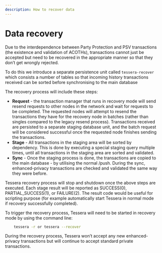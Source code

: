 ```yaml
---
description: How to recover data
---
```


# Data recovery

Due to the interdependence between Party Protection and PSV transactions
(the existence and validation of ACOTHs), transactions cannot just be accepted but need to be
recovered in the appropriate manner so that they don’t get wrongly rejected.

To do this we introduce a separate persistence unit called `tessera-recover` which consists a number
of tables so that incoming history transactions received can be sorted before synchronising to the
main database

The recovery process will include these steps:

- **Request** - the transaction manager that runs in recovery mode will send resend requests to
    other nodes in the network and wait for requests to be completed. The requested nodes will
    attempt to resend the transactions they have for the recovery node in batches
    (rather than singles compared to the legacy resend process).
    Transactions received are persisted to a separate staging database unit, and the batch request
    will be considered successful once the requested node finishes sending the transactions.
- **Stage** - All transactions in the staging area will be sorted by dependency. This is done by
    executing a special staging query multiple times, until all transactions in the staging area are
    sorted and validated.
- **Sync** - Once the staging process is done, the transactions are copied to the main database - by
    utilising the normal /push. During the sync, enhanced-privacy transactions are checked and
    validated the same way they were before.

Tessera recovery process will stop and shutdown once the above steps are executed. Each stage result
will be reported as SUCCESS(0), PARTIAL_SUCCESS(1), or FAILURE(2). The result code would be useful
for scripting purpose (for example automatically start Tessera in normal mode if recovery
successfully completed).

To trigger the recovery process, Tessera will need to be started in recovery mode by using the
command line:

```bash
    tessera -r or tessera --recover
```

During the recovery process, Tessera won’t accept any new enhanced-privacy transactions but will
continue to accept standard private transactions.
